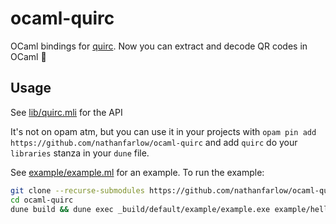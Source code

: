 # ocaml-quirc

OCaml bindings for [quirc](https://github.com/dlbeer/quirc). Now you can extract and decode QR codes in OCaml 🐪

## Usage
See [lib/quirc.mli](lib/quirc.mli) for the API

It's not on opam atm, but you can use it in your projects with `opam pin add https://github.com/nathanfarlow/ocaml-quirc` and add `quirc` do your `libraries` stanza in your `dune` file.

See [example/example.ml](example/example.ml) for an example. To run the example:

```bash
git clone --recurse-submodules https://github.com/nathanfarlow/ocaml-quirc.git
cd ocaml-quirc
dune build && dune exec _build/default/example/example.exe example/hello.pgm
```
